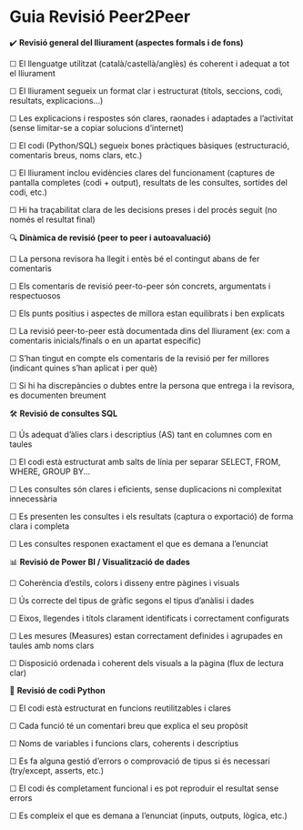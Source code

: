 # Guia Revisió Peer2Peer

✔️ **Revisió general del lliurament (aspectes formals i de fons)**

☐ El llenguatge utilitzat (català/castellà/anglès) és coherent i adequat a tot el lliurament

☐ El lliurament segueix un format clar i estructurat (títols, seccions, codi, resultats, explicacions...)

☐ Les explicacions i respostes són clares, raonades i adaptades a l’activitat (sense limitar-se a copiar solucions d’internet)

☐ El codi (Python/SQL) segueix bones pràctiques bàsiques (estructuració, comentaris breus, noms clars, etc.)

☐ El lliurament inclou evidències clares del funcionament (captures de pantalla completes (codi + output), resultats de les consultes, sortides del codi, etc.)

☐ Hi ha traçabilitat clara de les decisions preses i del procés seguit (no només el resultat final)


🔍 **Dinàmica de revisió (peer to peer i autoavaluació)**

☐ La persona revisora ha llegit i entès bé el contingut abans de fer comentaris

☐ Els comentaris de revisió peer-to-peer són concrets, argumentats i respectuosos

☐ Els punts positius i aspectes de millora estan equilibrats i ben explicats

☐ La revisió peer-to-peer està documentada dins del lliurament (ex: com a comentaris inicials/finals o en un apartat específic)

☐ S’han tingut en compte els comentaris de la revisió per fer millores (indicant quines s’han aplicat i per què)

☐ Si hi ha discrepàncies o dubtes entre la persona que entrega i la revisora, es documenten breument



🛠️ **Revisió de consultes SQL**

☐ Ús adequat d’àlies clars i descriptius (AS) tant en columnes com en taules

☐ El codi està estructurat amb salts de línia per separar SELECT, FROM, WHERE, GROUP BY...

☐ Les consultes són clares i eficients, sense duplicacions ni complexitat innecessària

☐ Es presenten les consultes i els resultats (captura o exportació) de forma clara i completa

☐ Les consultes responen exactament el que es demana a l’enunciat



📊 **Revisió de Power BI / Visualització de dades**

☐ Coherència d’estils, colors i disseny entre pàgines i visuals

☐ Ús correcte del tipus de gràfic segons el tipus d’anàlisi i dades

☐ Eixos, llegendes i títols clarament identificats i correctament configurats

☐ Les mesures (Measures) estan correctament definides i agrupades en taules amb noms clars

☐ Disposició ordenada i coherent dels visuals a la pàgina (flux de lectura clar)



🐍 **Revisió de codi Python**

☐ El codi està estructurat en funcions reutilitzables i clares

☐ Cada funció té un comentari breu que explica el seu propòsit

☐ Noms de variables i funcions clars, coherents i descriptius

☐ Es fa alguna gestió d’errors o comprovació de tipus si és necessari (try/except, asserts, etc.)

☐ El codi és completament funcional i es pot reproduir el resultat sense errors

☐ Es compleix el que es demana a l’enunciat (inputs, outputs, lògica, etc.)

